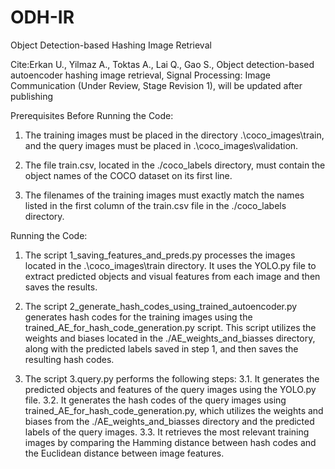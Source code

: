 # ODH-IR
Object Detection-based Hashing Image Retrieval

Cite:Erkan U., Yilmaz A., Toktas A., Lai Q., Gao S., Object detection-based autoencoder hashing image retrieval, Signal Processing: Image Communication (Under Review, Stage Revision 1), will be updated after publishing

Prerequisites Before Running the Code:

1. The training images must be placed in the directory .\coco_images\train, and the query images must be placed in .\coco_images\validation.

2. The file train.csv, located in the ./coco_labels directory, must contain the object names of the COCO dataset on its first line.

3. The filenames of the training images must exactly match the names listed in the first column of the train.csv file in the ./coco_labels directory.

Running the Code:

1. The script 1_saving_features_and_preds.py processes the images located in the .\coco_images\train directory. It uses the YOLO.py file to extract predicted objects and visual features from each image and then saves the results.

2. The script 2_generate_hash_codes_using_trained_autoencoder.py generates hash codes for the training images using the trained_AE_for_hash_code_generation.py script. This script utilizes the weights and biases located in the ./AE_weights_and_biasses directory, along with the predicted labels saved in step 1, and then saves the resulting hash codes.

3. The script 3.query.py performs the following steps:
   3.1. It generates the predicted objects and features of the query images using the YOLO.py file.
   3.2. It generates the hash codes of the query images using trained_AE_for_hash_code_generation.py, which utilizes the weights and biases from the ./AE_weights_and_biasses directory and the predicted labels of the query images.
   3.3. It retrieves the most relevant training images by comparing the Hamming distance between hash codes and the Euclidean distance between image features.

